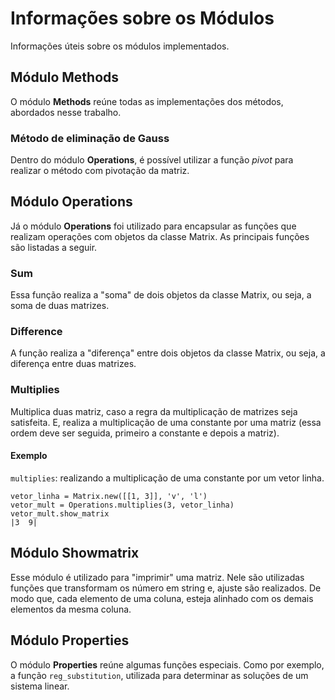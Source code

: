 # **Informações sobre os Módulos**

Informações úteis sobre os módulos implementados.

## Módulo Methods

O módulo **Methods** reúne todas as implementações dos métodos, abordados nesse trabalho.

### Método de eliminação de Gauss

Dentro do módulo **Operations**, é possível utilizar a função *pivot* para realizar o método com pivotação da matriz.

## Módulo Operations

Já o módulo **Operations** foi utilizado para encapsular as funções que realizam operações com objetos da classe Matrix. As principais funções são listadas a seguir.

### **Sum**

Essa função realiza a "soma" de dois objetos da classe Matrix, ou seja, a soma de duas matrizes.

### **Difference**

A função realiza a "diferença" entre dois objetos da classe Matrix, ou seja, a diferença entre duas matrizes.

### **Multiplies**

Multiplica duas matriz, caso a regra da multiplicação de matrizes seja satisfeita. E, realiza a multiplicação de uma constante por uma matriz (essa ordem deve ser seguida, primeiro a constante e depois a matriz).

#### **Exemplo**

`multiplies`: realizando a multiplicação de uma constante por um vetor linha.

```
vetor_linha = Matrix.new([[1, 3]], 'v', 'l')
vetor_mult = Operations.multiplies(3, vetor_linha)
vetor_mult.show_matrix
|3  9|
```

## Módulo Showmatrix

Esse módulo é utilizado para "imprimir" uma matriz. Nele são utilizadas funções que transformam os número em string e, ajuste são realizados. De modo que, cada elemento de uma coluna, esteja alinhado com os demais elementos da mesma coluna.

## Módulo Properties

O módulo **Properties** reúne algumas funções especiais. Como por exemplo, a função `reg_substitution`, utilizada para determinar as soluções de um sistema linear.